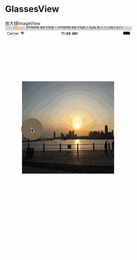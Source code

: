 # GlassesView
放大镜ImageView
![image](https://github.com/SpTTlv/GlassesView/blob/master/fangdajing.gif)

